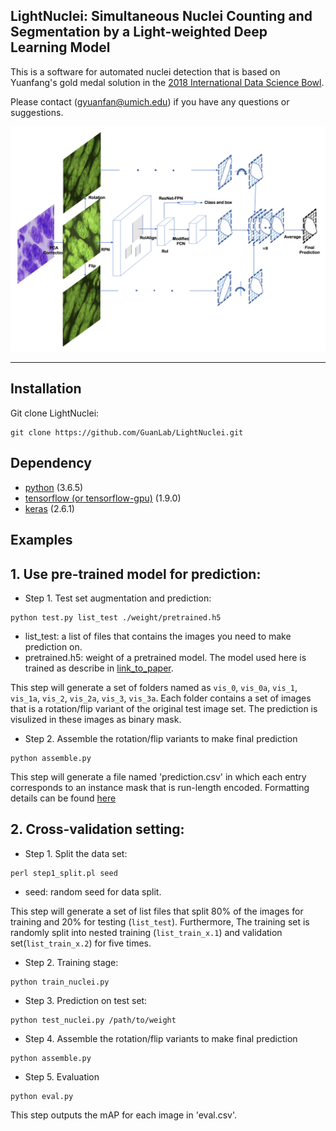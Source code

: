 ## LightNuclei: Simultaneous Nuclei Counting and Segmentation by a Light-weighted Deep Learning Model

This is a software for automated nuclei detection that is based on Yuanfang's gold medal solution in the [2018 International Data Science Bowl](https://www.kaggle.com/c/data-science-bowl-2018).

Please contact (gyuanfan@umich.edu) if you have any questions or suggestions.

<p align="left">
<img src="https://github.com/wilzxu/LightNuclei/blob/master/fig1a.png" width="700">
</p>


---

## Installation
Git clone LightNuclei:
```
git clone https://github.com/GuanLab/LightNuclei.git
```

## Dependency
* [python](https://www.python.org) (3.6.5)
* [tensorflow (or tensorflow-gpu)](https://www.tensorflow.org) (1.9.0) 
* [keras](https://keras.io/) (2.6.1)

## Examples
## 1. Use pre-trained model for prediction:
* Step 1. Test set augmentation and prediction:

```
python test.py list_test ./weight/pretrained.h5
```

* list_test: a list of files that contains the images you need to make prediction on.
* pretrained.h5: weight of a pretrained model. The model used here is trained as describe in [link_to_paper]().

This step will generate a set of folders named as `vis_0`, `vis_0a`, `vis_1`, `vis_1a`, `vis_2`, `vis_2a`, `vis_3`, `vis_3a`. Each folder contains a set of images that is a rotation/flip variant of the original test image set. The prediction is visulized in these images as binary mask. 

* Step 2. Assemble the rotation/flip variants to make final prediction

```
python assemble.py
```

This step will generate a file named 'prediction.csv' in which each entry corresponds to an instance mask that is run-length encoded. Formatting details can be found [here](https://www.kaggle.com/c/data-science-bowl-2018)


## 2. Cross-validation setting:
* Step 1. Split the data set:
```
perl step1_split.pl seed
```
* seed: random seed for data split.

This step will generate a set of list files that split 80% of the images for training and 20% for testing (`list_test`). Furthermore, The training set is randomly split into nested training (`list_train_x.1`) and validation set(`list_train_x.2`) for five times.

* Step 2. Training stage:
```
python train_nuclei.py
```

* Step 3. Prediction on test set:
```
python test_nuclei.py /path/to/weight
```

* Step 4. Assemble the rotation/flip variants to make final prediction
```
python assemble.py
```

* Step 5. Evaluation
```
python eval.py
```
This step outputs the mAP for each image in 'eval.csv'.
